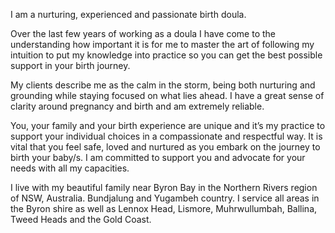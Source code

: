 I am a nurturing, experienced and passionate birth doula.

Over the last few years of working as a doula I have come to the understanding how important it is for me to master the art of following my intuition to put my knowledge into practice so you can get the best possible support in your birth journey.

My clients describe me as the calm in the storm, being both nurturing and grounding while staying focused on what lies ahead. I have a great sense of clarity around pregnancy and birth and am extremely reliable.

You, your family and your birth experience are unique and it’s my practice to support your individual choices in a compassionate and respectful way. It is vital that you feel safe, loved and nurtured as you embark on the journey to birth your baby/s. I am committed to support you and advocate for your needs with all my capacities.

I live with my beautiful family near Byron Bay in the Northern Rivers region of NSW, Australia. Bundjalung and Yugambeh country. I service all areas in the Byron shire as well as Lennox Head, Lismore, Muhrwullumbah, Ballina, Tweed Heads and the Gold Coast.